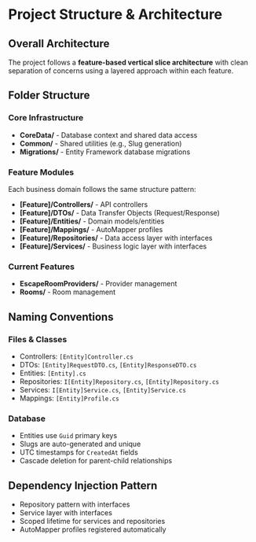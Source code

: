 # Project Structure & Architecture

## Overall Architecture
The project follows a **feature-based vertical slice architecture** with clean separation of concerns using a layered approach within each feature.

## Folder Structure

### Core Infrastructure
- **CoreData/** - Database context and shared data access
- **Common/** - Shared utilities (e.g., Slug generation)
- **Migrations/** - Entity Framework database migrations

### Feature Modules
Each business domain follows the same structure pattern:
- **[Feature]/Controllers/** - API controllers
- **[Feature]/DTOs/** - Data Transfer Objects (Request/Response)
- **[Feature]/Entities/** - Domain models/entities
- **[Feature]/Mappings/** - AutoMapper profiles
- **[Feature]/Repositories/** - Data access layer with interfaces
- **[Feature]/Services/** - Business logic layer with interfaces

### Current Features
- **EscapeRoomProviders/** - Provider management
- **Rooms/** - Room management

## Naming Conventions

### Files & Classes
- Controllers: `[Entity]Controller.cs`
- DTOs: `[Entity]RequestDTO.cs`, `[Entity]ResponseDTO.cs`
- Entities: `[Entity].cs`
- Repositories: `I[Entity]Repository.cs`, `[Entity]Repository.cs`
- Services: `I[Entity]Service.cs`, `[Entity]Service.cs`
- Mappings: `[Entity]Profile.cs`

### Database
- Entities use `Guid` primary keys
- Slugs are auto-generated and unique
- UTC timestamps for `CreatedAt` fields
- Cascade deletion for parent-child relationships

## Dependency Injection Pattern
- Repository pattern with interfaces
- Service layer with interfaces
- Scoped lifetime for services and repositories
- AutoMapper profiles registered automatically